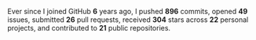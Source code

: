 Ever since I joined GitHub **6** years ago, I pushed **896** commits, opened **49** issues, submitted **26** pull requests, received **304** stars across **22** personal projects, and contributed to **21** public repositories.